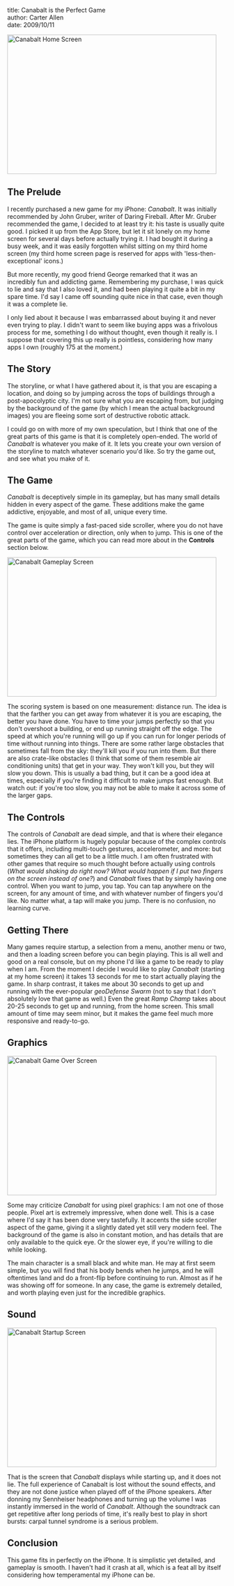 title: Canabalt is the Perfect Game  
author: Carter Allen  
date: 2009/10/11  

<a title="Canabalt Home Screen by CarterA, on Flickr" href="http://www.flickr.com/photos/33672094@N07/3999572734/"><img src="http://farm3.static.flickr.com/2460/3999572734_ae54474bea_o.png" alt="Canabalt Home Screen" width="480" height="320" /></a>

## The Prelude ##

I recently purchased a new game for my iPhone: *Canabalt*. It was initially recommended by John Gruber, writer of Daring Fireball. After Mr. Gruber recommended the game, I decided to at least try it: his taste is usually quite good. I picked it up from the App Store, but let it sit lonely on my home screen for several days before actually trying it. I had bought it during a busy week, and it was easily forgotten whilst sitting on my third home screen (my third home screen page is reserved for apps with 'less-then-exceptional' icons.)  

But more recently, my good friend George remarked that it was an incredibly fun and addicting game. Remembering my purchase, I was quick to lie and say that I also loved it, and had been playing it quite a bit in my spare time. I'd say I came off sounding quite nice in that case, even though it was a complete lie.  

I only lied about it because I was embarrassed about buying it and never even trying to play. I didn't want to seem like buying apps was a frivolous process for me, something I do without thought, even though it really is. I suppose that covering this up really is pointless, considering how many apps I own (roughly 175 at the moment.)  

## The Story ##

The storyline, or what I have gathered about it, is that you are escaping a location, and doing so by jumping across the tops of buildings through a post-apocolyptic city. I'm not sure what you are escaping from, but judging by the background of the game (by which I mean the actual background images) you are fleeing some sort of destructive robotic attack.  

I could go on with more of my own speculation, but I think that one of the great parts of this game is that it is completely open-ended. The world of *Canabalt* is whatever you make of it. It lets you create your own version of the storyline to match whatever scenario you'd like. So try the game out, and see what you make of it.  

## The Game ##

*Canabalt* is deceptively simple in its gameplay, but has many small details hidden in every aspect of the game. These additions make the game addictive, enjoyable, and most of all, unique every time.  

The game is quite simply a fast-paced side scroller, where you do not have control over acceleration or direction, only when to jump. This is one of the great parts of the game, which you can read more about in the **Controls** section below.  

<a title="Canabalt Gameplay Screen by CarterA, on Flickr" href="http://www.flickr.com/photos/33672094@N07/3999572762/"><img src="http://farm3.static.flickr.com/2434/3999572762_c707ccf3ed_o.png" alt="Canabalt Gameplay Screen" width="480" height="320" /></a>

The scoring system is based on one measurement: distance run. The idea is that the farther you can get away from whatever it is you are escaping, the better you have done. You have to time your jumps perfectly so that you don't overshoot a building, or end up running straight off the edge. The speed at which you're running will go up if you can run for longer periods of time without running into things. There are some rather large obstacles that sometimes fall from the sky: they'll kill you if you run into them. But there are also crate-like obstacles (I think that some of them resemble air conditioning units) that get in your way. They won't kill you, but they will slow you down. This is usually a bad thing, but it can be a good idea at times, especially if you're finding it difficult to make jumps fast enough. But watch out: if you're too slow, you may not be able to make it across some of the larger gaps.  

## The Controls ##

The controls of *Canabalt* are dead simple, and that is where their elegance lies. The iPhone platform is hugely popular because of the complex controls that it offers, including multi-touch gestures, accelerometer, and more: but sometimes they can all get to be a little much. I am often frustrated with other games that require so much thought before actually using controls (*What would shaking do right now? What would happen if I put two fingers on the screen instead of one?*) and *Canabalt* fixes that by simply having one control. When you want to jump, you tap. You can tap anywhere on the screen, for any amount of time, and with whatever number of fingers you'd like. No matter what, a tap will make you jump. There is no confusion, no learning curve.  

## Getting There ##

Many games require startup, a selection from a menu, another menu or two, and then a loading screen before you can begin playing. This is all well and good on a real console, but on my phone I'd like a game to be ready to play when I am. From the moment I decide I would like to play *Canabalt* (starting at my home screen) it takes 13 seconds for me to start actually playing the game. In sharp contrast, it takes me about 30 seconds to get up and running with the ever-popular *geoDefense Swarm* (not to say that I don't absolutely love that game as well.) Even the great *Ramp Champ* takes about 20-25 seconds to get up and running, from the home screen. This small amount of time may seem minor, but it makes the game feel much more responsive and ready-to-go.  

## Graphics ##

<a href="http://www.flickr.com/photos/33672094@N07/3998808711/" title="Canabalt Game Over Screen by CarterA, on Flickr"><img src="http://farm4.static.flickr.com/3497/3998808711_554602b2ba_o.png" width="480" height="320" alt="Canabalt Game Over Screen" /></a>

Some may criticize *Canabalt* for using pixel graphics: I am not one of those people. Pixel art is extremely impressive, when done well. This is a case where I'd say it has been done very tastefully. It accents the side scroller aspect of the game, giving it a slightly dated yet still very modern feel. The background of the game is also in constant motion, and has details that are only available to the quick eye. Or the slower eye, if you're willing to die while looking.  

The main character is a small black and white man. He may at first seem simple, but you will find that his body bends when he jumps, and he will oftentimes land and do a front-flip before continuing to run. Almost as if he was showing off for someone. In any case, the game is extremely detailed, and worth playing even just for the incredible graphics.  

## Sound ##

<a href="http://www.flickr.com/photos/33672094@N07/3999572658/" title="Canabalt Startup Screen by CarterA, on Flickr"><img src="http://farm3.static.flickr.com/2668/3999572658_bbfe9765cc_o.png" width="480" height="320" alt="Canabalt Startup Screen" /></a>

That is the screen that *Canabalt* displays while starting up, and it does not lie. The full experience of Canabalt is lost without the sound effects, and they are not done justice when played off of the iPhone speakers. After donning my Sennheiser headphones and turning up the volume I was instantly immersed in the world of *Canabalt*. Although the soundtrack can get repetitive after long periods of time, it's really best to play in short bursts: carpal tunnel syndrome is a serious problem.  

## Conclusion ##

This game fits in perfectly on the iPhone. It is simplistic yet detailed, and gameplay is smooth. I haven't had it crash at all, which is a feat all by itself considering how temperamental my iPhone can be.  
